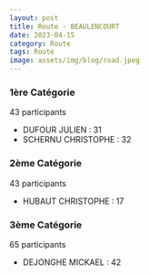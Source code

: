 ```yaml
---
layout: post
title: Route - BEAULENCOURT
date: 2023-04-15
category: Route
tags: Route
image: assets/img/blog/road.jpeg
---
```


### 1ère Catégorie
43 participants
- DUFOUR JULIEN : 31
- SCHERNU CHRISTOPHE : 32

### 2ème Catégorie
43 participants
- HUBAUT CHRISTOPHE : 17

### 3ème Catégorie
65 participants
- DEJONGHE MICKAEL : 42
